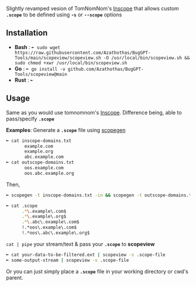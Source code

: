 Slightly revamped vesion of TomNomNom's [Inscope](https://github.com/tomnomnom/hacks/tree/master/inscope) that allows custom **`.scope`** to be defined using **`-s`** or **`--scope`** options

## Installation
- **Bash** : `➼ sudo wget https://raw.githubusercontent.com/Azathothas/BugGPT-Tools/main/scopeview/scopeview.sh -O /usr/local/bin/scopeview.sh && sudo chmod +xwr /usr/local/bin/scopeview.sh `
- **Go** : `➼ go install -v github.com/Azathothas/BugGPT-Tools/scopeview@main`
- **Rust** : `➼`
## Usage
Same as you would use tomnomnom's [Inscope](https://github.com/tomnomnom/hacks/tree/master/inscope).
Difference being, able to pass/specify **`.scope`**

**Examples**: Generate a  **`.scope`** file using [scopegen](https://github.com/Azathothas/BugGPT-Tools/tree/main/scopegen)
```bash
➼ cat inscope-domains.txt
       example.com
       example.org
       abc.example.com
➼ cat outscope-domains.txt
       oos.example.com
       oos.abc.example.org
 ```
 Then,
 ```bash 
 ➼ scopegen -t inscope-domains.txt -in && scopegen -t outscope-domains.txt -os | tee -a .scope
 ``` 
 ```bash 
➼ cat .scope
       .*\.example\.com$
       .*\.example\.org$
       .*\.abc\.example\.com$
       !.*oos\.example\.com$
       !.*oos\.abc\.example\.org$
 ```
`cat | pipe` your stream/text & pass your **`.scope`** to **scopeview**
```bash
➼ cat your-data-to-be-filtered.ext | scopeview -s .scope-file 
➼ some-output-stream | scopeview -s .scope-file
```
Or you can just simply place a **`.scope`** file in your working directory or cwd's parent.

